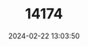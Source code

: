 ---
title: "14174"
category: "Myotis levis"
draft: false
date: 2024-02-22 13:03:50
languages:
  English: ["Yellowish Myotis"]
---